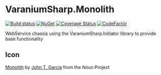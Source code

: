 # VaraniumSharp.Monolith

[![Build status](https://ci.appveyor.com/api/projects/status/n8789i2iha2r38pt/branch/master?svg=true)](https://ci.appveyor.com/project/DeadlyEmbrace/varaniumsharp-monolith/branch/master)
[![NuGet](https://img.shields.io/nuget/v/VaraniumSharp.Monolith.svg)](https://www.nuget.org/packages/VaraniumSharp.Monolith)
[![Coverage Status](https://coveralls.io/repos/github/NinetailLabs/VaraniumSharp.Monolith/badge.svg?branch=master)](https://coveralls.io/github/NinetailLabs/VaraniumSharp.Monolith?branch=master)
[![CodeFactor](https://www.codefactor.io/repository/github/ninetaillabs/varaniumsharp.monolith/badge)](https://www.codefactor.io/repository/github/ninetaillabs/varaniumsharp.monolith)

WebService chassis using the VaraniumSharp.Initiator library to provide base functionality

## Icon
[Monolith](https://thenounproject.com/search/?q=monolith&i=242785) by [John T. Garcia](https://thenounproject.com/tongal/) from the Noun Project